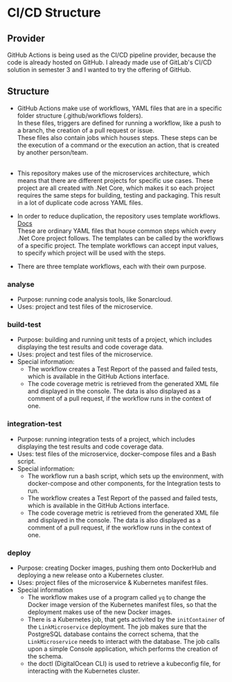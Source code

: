 # CI/CD Structure

## Provider
GitHub Actions is being used as the CI/CD pipeline provider, because the code is already hosted on GitHub.
I already made use of GitLab's CI/CD solution in semester 3 and I wanted to try the offering of GitHub.

## Structure

* GitHub Actions make use of workflows, YAML files that are in a specific folder structure (.github/workflows folders). <br> 
In these files, triggers are defined for running a workflow, like a push to a branch, the creation of a pull request or issue. <br>
These files also contain jobs which houses steps. These steps can be the execution of a command or the execution an action, that is created by another person/team. <br><br>

* This repository makes use of the microservices architecture, which means that there are different projects for specific use cases. These project are all created with .Net Core, which makes it so each project requires the same steps for building, testing and packaging. This result in a lot of duplicate code across YAML files.
* In order to reduce duplication, the repository uses template workflows. [Docs](https://docs.github.com/en/actions/using-workflows/reusing-workflows) <br> These are ordinary YAML files that house common steps which every .Net Core project follows. The templates can be called by the workflows of a specific project. The template workflows can accept input values, to specify which project will be used with the steps.
* There are three template workflows, each with their own purpose.

### analyse
* Purpose: running code analysis tools, like Sonarcloud.
* Uses: project and test files of the microservice.

### build-test
* Purpose: building and running unit tests of a project, which includes displaying the test results and code coverage data.
* Uses: project and test files of the microservice.
* Special information: 
    - The workflow creates a Test Report of the passed and failed tests, which is available in the GitHub Actions interface.
    - The code coverage metric is retrieved from the generated XML file and displayed in the console. The data is also displayed as a comment of a pull request, if the workflow runs in the context of one.

### integration-test
* Purpose: running integration tests of a project, which includes displaying the test results and code coverage data.
* Uses: test files of the microservice, docker-compose files and a Bash script.
* Special information:
    - The workflow run a bash script, which sets up the environment, with docker-compose and other components, for the Integration tests to run.
    - The workflow creates a Test Report of the passed and failed tests, which is available in the GitHub Actions interface.
    - The code coverage metric is retrieved from the generated XML file and displayed in the console. The data is also displayed as a comment of a pull request, if the workflow runs in the context of one.

### deploy
* Purpose: creating Docker images, pushing them onto DockerHub and deploying a new release onto a Kubernetes cluster.
* Uses: project files of the microservice & Kubernetes manifest files.
* Special information
    - The workflow makes use of a program called `yq` to change the Docker image version of the Kubernetes manifest files, so that the deployment makes use of the new Docker images.
    - There is a Kubernetes job, that gets activited by the `initContainer` of the `LinkMicroservice` deployment. The job makes sure that the PostgreSQL database contains the correct schema, that the `LinkMicroservice` needs to interact with the database. The job calls upon a simple Console application, which performs the creation of the schema.
    - the doctl (DigitalOcean CLI) is used to retrieve a kubeconfig file, for interacting with the Kubernetes cluster.